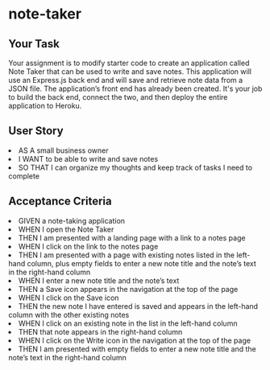 # note-taker

## Your Task
Your assignment is to modify starter code to create an application called Note Taker that can be used to write and save notes. This application will use an Express.js back end and will save and retrieve note data from a JSON file.
The application’s front end has already been created. It's your job to build the back end, connect the two, and then deploy the entire application to Heroku.

## User Story
<li>AS A small business owner</li>
<li>I WANT to be able to write and save notes</li>
<li>SO THAT I can organize my thoughts and keep track of tasks I need to complete</li>

## Acceptance Criteria
<li>GIVEN a note-taking application</li>
<li>WHEN I open the Note Taker</li>
<li>THEN I am presented with a landing page with a link to a notes page</li>
<li>WHEN I click on the link to the notes page</li>
<li>THEN I am presented with a page with existing notes listed in the left-hand column, plus empty fields to enter a new note title and the note’s text in the right-hand   column</li>
<li>WHEN I enter a new note title and the note’s text</li>
<li>THEN a Save icon appears in the navigation at the top of the page</li>
<li>WHEN I click on the Save icon</li>
<li>THEN the new note I have entered is saved and appears in the left-hand column with the other existing notes</li>
<li>WHEN I click on an existing note in the list in the left-hand column</li>
<li>THEN that note appears in the right-hand column</li>
<li>WHEN I click on the Write icon in the navigation at the top of the page</li>
<li>THEN I am presented with empty fields to enter a new note title and the note’s text in the right-hand column</li>

